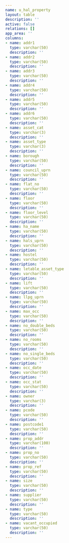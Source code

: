 ```yaml
---
name: u_hal_property
layout: table
description: ''
active: false
relations: []
app_area: ''
columns:
- name: addr1
  type: varchar(50)
  description: ''
- name: addr2
  type: varchar(50)
  description: ''
- name: addr3
  type: varchar(50)
  description: ''
- name: addr4
  type: varchar(50)
  description: ''
- name: addr5
  type: varchar(50)
  description: ''
- name: addr6
  type: varchar(50)
  description: ''
- name: asset_cat
  type: varchar(3)
  description: ''
- name: asset_type
  type: varchar(3)
  description: ''
- name: borough
  type: varchar(50)
  description: ''
- name: council_uprn
  type: varchar(50)
  description: ''
- name: flat_no
  type: varchar(50)
  description: ''
- name: floor
  type: varchar(50)
  description: ''
- name: floor_level
  type: varchar(50)
  description: ''
- name: ha_name
  type: varchar(50)
  description: ''
- name: hals_uprn
  type: varchar(50)
  description: ''
- name: hostel
  type: varchar(50)
  description: ''
- name: letable_asset_type
  type: varchar(50)
  description: ''
- name: lift
  type: varchar(50)
  description: ''
- name: llpg_uprn
  type: varchar(50)
  description: ''
- name: max_occ
  type: varchar(50)
  description: ''
- name: no_double_beds
  type: varchar(50)
  description: ''
- name: no_rooms
  type: varchar(50)
  description: ''
- name: no_single_beds
  type: varchar(50)
  description: ''
- name: occ_date
  type: varchar(50)
  description: ''
- name: occ_stat
  type: varchar(50)
  description: ''
- name: owner
  type: varchar(3)
  description: ''
- name: pcode
  type: varchar(50)
  description: ''
- name: postcode1
  type: varchar(50)
  description: ''
- name: prop_addr
  type: varchar(100)
  description: ''
- name: prop_no
  type: varchar(50)
  description: ''
- name: prop_ref
  type: varchar(50)
  description: ''
- name: size
  type: varchar(50)
  description: ''
- name: supplier
  type: varchar(50)
  description: ''
- name: type
  type: varchar(50)
  description: ''
- name: vacant_occupied
  type: varchar(50)
  description: ''
---
```


